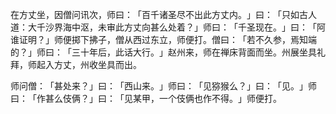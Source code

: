 在方丈坐，因僧问讯次，师曰：​「百千诸圣尽不出此方丈内。​」曰：​「只如古人道：大千沙界海中沤，未审此方丈向甚么处着？​」师曰：​「千圣现在。​」曰：​「阿谁证明？​」师便掷下拂子，僧从西过东立，师便打。僧曰：​「若不久参，焉知端的？​」师曰：​「三十年后，此话大行。​」赵州来，师在禅床背面而坐。州展坐具礼拜，师起入方丈，州收坐具而出。

师问僧：​「甚处来？​」曰：​「西山来。​」师曰：​「见猕猴么？​」曰：​「见。​」师曰：​「作甚么伎俩？​」曰：​「见某甲，一个伎俩也作不得。​」师便打。